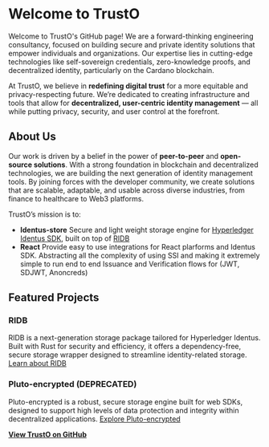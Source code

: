 # Welcome to TrustO

Welcome to TrustO's GitHub page! We are a forward-thinking engineering consultancy, focused on building secure and private identity solutions that empower individuals and organizations. Our expertise lies in cutting-edge technologies like self-sovereign credentials, zero-knowledge proofs, and decentralized identity, particularly on the Cardano blockchain.

At TrustO, we believe in **redefining digital trust** for a more equitable and privacy-respecting future. We’re dedicated to creating infrastructure and tools that allow for **decentralized, user-centric identity management** — all while putting privacy, security, and user control at the forefront.

## About Us

Our work is driven by a belief in the power of **peer-to-peer** and **open-source solutions**. With a strong foundation in blockchain and decentralized technologies, we are building the next generation of identity management tools. By joining forces with the developer community, we create solutions that are scalable, adaptable, and usable across diverse industries, from finance to healthcare to Web3 platforms.

TrustO’s mission is to:
- **Identus-store** Secure and light weight storage engine for [Hyperledger Identus SDK](https://github.com/hyperledger-identus/sdk-ts), built on top of [RIDB](https://github.com/trust0-project/RIDB)
- **React** Provide easy to use integrations for React plarforms and Identus SDK. Abstracting all the complexity of using SSI and making it extremely simple to run end to end Issuance and Verification flows for (JWT, SDJWT, Anoncreds)

## Featured Projects

### RIDB
RIDB is a next-generation storage package tailored for Hyperledger Identus. Built with Rust for security and efficiency, it offers a dependency-free, secure storage wrapper designed to streamline identity-related storage. [Learn about RIDB]([https://github.com/atala-community-projects/RIDB](https://github.com/trust0-project/RIDB))

### Pluto-encrypted (DEPRECATED)
Pluto-encrypted is a robust, secure storage engine built for web SDKs, designed to support high levels of data protection and integrity within decentralized applications. [Explore Pluto-encrypted](https://github.com/trust0-project/pluto-encrypted)

**[View TrustO on GitHub](https://github.com/elribonazo)**
